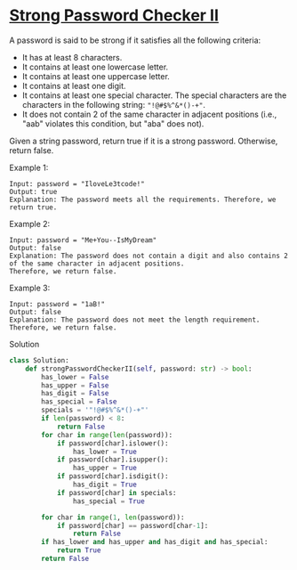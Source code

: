 # [Strong Password Checker II](https://leetcode.com/problems/strong-password-checker-ii/)

A password is said to be strong if it satisfies all the following criteria:

- It has at least 8 characters.
- It contains at least one lowercase letter.
- It contains at least one uppercase letter.
- It contains at least one digit.
- It contains at least one special character. The special characters are the characters in the following string: 
``"!@#$%^&*()-+"``.
- It does not contain 2 of the same character in adjacent positions (i.e., "aab" violates this condition, but "aba" 
does not).
  

Given a string password, return true if it is a strong password. Otherwise, return false.

Example 1:
```
Input: password = "IloveLe3tcode!"
Output: true
Explanation: The password meets all the requirements. Therefore, we return true.
```
Example 2:
```
Input: password = "Me+You--IsMyDream"
Output: false
Explanation: The password does not contain a digit and also contains 2 of the same character in adjacent positions. 
Therefore, we return false.
```
Example 3:
```
Input: password = "1aB!"
Output: false
Explanation: The password does not meet the length requirement. Therefore, we return false.
```
Solution
```python
class Solution:
    def strongPasswordCheckerII(self, password: str) -> bool:
        has_lower = False
        has_upper = False
        has_digit = False
        has_special = False
        specials = '"!@#$%^&*()-+"'
        if len(password) < 8:
            return False
        for char in range(len(password)):
            if password[char].islower():
                has_lower = True
            if password[char].isupper():
                has_upper = True
            if password[char].isdigit():
                has_digit = True
            if password[char] in specials:
                has_special = True

        for char in range(1, len(password)):
            if password[char] == password[char-1]:
                return False
        if has_lower and has_upper and has_digit and has_special:
            return True
        return False
```